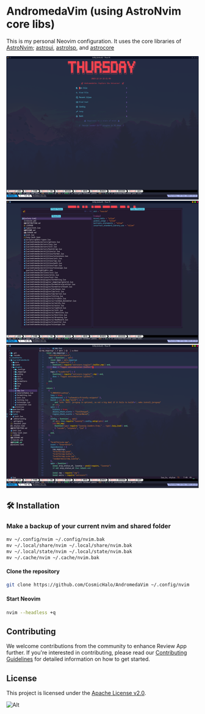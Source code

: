 # AndromedaVim (using AstroNvim core libs)

This is my personal Neovim configuration. It uses the core libraries of [AstroNvim](https://astronvim.com/); [astroui](https://github.com/AstroNvim/astroui), [astrolsp](https://github.com/AstroNvim/astrolsp), and [astrocore](https://github.com/AstroNvim/astrocore)

![dash](./_screenshots/dash.png)
![telescope](./_screenshots/telescope.png)
![cmp](./_screenshots/cmp.png)

## 🛠️ Installation

### Make a backup of your current nvim and shared folder

```shell
mv ~/.config/nvim ~/.config/nvim.bak
mv ~/.local/share/nvim ~/.local/share/nvim.bak
mv ~/.local/state/nvim ~/.local/state/nvim.bak
mv ~/.cache/nvim ~/.cache/nvim.bak
```

#### Clone the repository

```sh
git clone https://github.com/CosmicHalo/AndromedaVim ~/.config/nvim
```

#### Start Neovim

```sh
nvim --headless +q
```

## Contributing

We welcome contributions from the community to enhance Review App further. If you're interested in contributing, please read our [Contributing Guidelines](CONTRIBUTING.md) for detailed information on how to get started.

## License

This project is licensed under the [Apache License v2.0](https://github.com/lecoqjacob/AndromedaVim/blob/main/LICENSE).

![Alt](https://repobeats.axiom.co/api/embed/05da9a28262b1af1fe710e42400815188aa82d99.svg "Repobeats analytics image")
